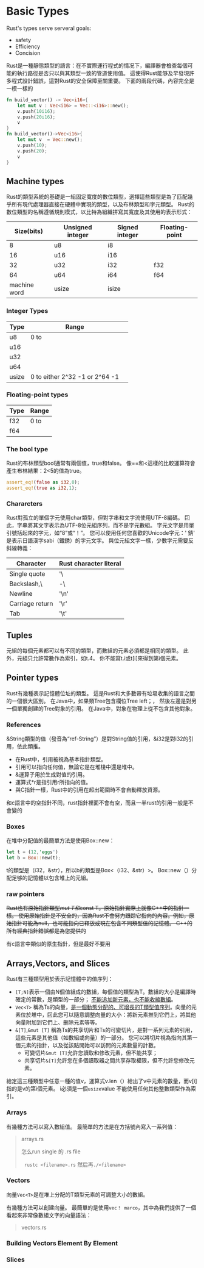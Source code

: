 # Basic Types

Rust's types serve serveral goals:
- safety
- Efficiency
- Concision

Rust是一種靜態類型的語言：在不實際運行程式的情况下，編譯器會檢查每個可能的執行路徑是否只以與其類型一致的管道使用值。 這使得Rust能够及早發現許多程式設計錯誤，這對Rust的安全保障至關重要。
下面的兩段代碼，內容完全是一模一樣的
```rust
fn build_vector() -> Vec<i16>{
    let mut v : Vec<i16> = Vec::<i16>::new();
    v.push(10i16);
    v.push(20i16);
    v
}
fn build_vector()->Vec<i16>{
    let mut v  = Vec::new();
    v.push(10);
    v.push(20);
    v
}
```

## Machine types 
Rust的類型系統的基礎是一組固定寬度的數位類型，選擇這些類型是為了匹配幾乎所有現代處理器直接在硬體中實現的類型，以及布林類型和字元類型。
Rust的數位類型的名稱遵循規則模式，以比特為組織拼寫其寬度及其使用的表示形式：

| Size(bits)   | Unsigned integer | Signed integer | Floating-point |
| ------------ | ---------------- | -------------- | -------------- |
| 8            | u8               | i8             |                |
| 16           | u16              | i16            |                |
| 32           | u32              | i32            | f32            |
| 64           | u64              | i64            | f64            |
| machine word | usize            | isize          |                |



### Integer Types

| Type  | Range                          |      |
| ----- | ------------------------------ | ---- |
| u8    | 0 to                           |      |
| u16   |                                |      |
| u32   |                                |      |
| u64   |                                |      |
| usize | 0 to either 2^32 -1 or 2^64 -1 |      |



### Floating-point types

| Type | Range |
| ---- | ----- |
| f32  | 0 to  |
| f64  |       |



### The bool type 

Rust的布林類型bool通常有兩個值，true和false。 像==和<這樣的比較運算符會產生布林結果：2<5的值為true。

```rust
assert_eq!(false as i32,0);
assert_eq!(true as i32,1);

```



### Chararcters

Rust對孤立的單個字元使用char類型，但對字串和文字流使用UTF-8編碼。 囙此，字串將其文字表示為UTF-8位元組序列，而不是字元數組。
字元文字是用單引號括起來的字元，如“8”或“！”。 您可以使用任何您喜歡的Unicode字元：' 錆'  是表示日語漢字sabi（鐵銹）的字元文字。
與位元組文字一樣，少數字元需要反斜線轉義：



| Character       | Rust character literal |
| --------------- | ---------------------- |
| Single quote    | '\                     |
| Backslash,\     | -\\                    |
| Newline         | '\n'                   |
| Carriage return | '\r'                   |
| Tab             | '\t'                   |





## Tuples

元組的每個元素都可以有不同的類型，而數組的元素必須都是相同的類型。 此外，元組只允許常數作為索引，如t.4。 你不能寫t.i或t[i]來得到第i個元素。





## Pointer types

Rust有幾種表示記憶體位址的類型。
這是Rust和大多數帶有垃圾收集的語言之間的一個很大區別。 在Java中，如果類Tree包含欄位Tree left；， 然後左邊是對另一個單獨創建的Tree對象的引用。 在Java中，對象在物理上從不包含其他對象。



### References

&String類型的值（發音為“ref-String”）是對String值的引用，&i32是對i32的引用，依此類推。





- 在Rust中，引用被視為基本指針類型。
- 引用可以指向任何值，無論它是在堆棧中還是堆中。
- &運算子用於生成對值的引用。
- 運算式*r是指引用r所指向的值。
- 與C指針一樣，Rust中的引用在超出範圍時不會自動釋放資源。



和c語言中的空指針不同，rust指針裡面不會有空，而且一半rust的引用一般是不會變的





### Boxes

在堆中分配值的最簡單方法是使用Box::new：

```rust
let t = (12,'eggs')
let b = Box::new(t);
```

t的類型是（i32，&str），所以b的類型是Box<（i32、&str）>。 Box::new（）分配足够的記憶體以包含堆上的元組。



### raw pointers 

~~Rust也有原始指針類型*mut T和*const T。原始指針實際上就像C++中的指針一樣。 使用原始指針是不安全的，因為Rust不會努力跟踪它指向的內容。例如，原始指針可能為null，也可能指向已釋放或現在包含不同類型值的記憶體。 C++的所有經典指針錯誤都是為您提供的~~

有c語言中類似的原生指針，但是最好不要用





## Arrays,Vectors, and Slices

Rust有三種類型用於表示記憶體中的值序列：

- `[T;N]`表示一個由N個值組成的數組，每個值的類型為T。數組的大小是編譯時確定的常數，是類型的一部分； <u>不能追加新元素，也不能收縮數組</u>。
- `Vec<T>` 稱為Ts的向量，<u>是一個動態分配的、可增長的T類型值序列</u>。向量的元素位於堆中，囙此您可以隨意調整向量的大小：將新元素推到它們上，將其他向量附加到它們上、删除元素等等。
- `&[T]`,`&mut [T]` 稱為Ts的共享切片和Ts的可變切片，是對一系列元素的引用，這些元素是其他值（如數組或向量）的一部分。 您可以將切片視為指向其第一個元素的指針，以及從該點開始可以訪問的元素數量的計數。 
  - 可變切片`&mut [T]`允許您讀取和修改元素，但不能共享；
  -  共享切片`&[T]`允許您在多個讀取器之間共享存取權限，但不允許您修改元素。



給定這三種類型中任意一種的值v，運算式v.len（）給出了v中元素的數量，而v[i]指的是v的第i個元素。
i必須是一個`usize`value 不能使用任何其他整數類型作為索引。





### Arrays

有幾種方法可以寫入數組值。 最簡單的方法是在方括號內寫入一系列值：

> arrays.rs
>
> 怎么run single 的 .rs file
>
>  ` rustc <filename>.rs` 然后再`./<filename>`



### Vectors

向量`Vec<T>`是在堆上分配的T類型元素的可調整大小的數組。

有幾種方法可以創建向量。 最簡單的是使用`vec！ marco`，其中為我們提供了一個看起來非常像數組文字的向量語法：

> vectors.rs





### Building Vectors Element By Element





### Slices

